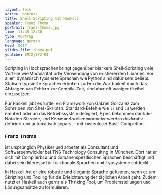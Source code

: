 ```yaml
---
layout: talk
active: bob2017
title: Shell-Scripting mit Haskell
speaker: Franz Thoma
portrait: franz-thoma.jpg
time: 11:45-12:30
type: Vortrag
language: german
head: 2017
slides-file: thoma.pdf
youtube: 6MJ2jlY2-R4
---
```


Scripting in Hochsprachen bringt gegenüber blankem Shell-Scripting viele
Vorteile wie Modularität oder Verwendung von existierenden Libraries.
Vor allem dynamisch typisierte Sprachen wie Python sind dafür sehr
beliebt. Statisch typisierte Sprachen erhöhen zudem die Wartbarkeit
durch das Abfangen von Fehlern zur Compile-Zeit, sind aber oft weniger
flexibel einzusetzen.

Für Haskell gibt
es [turtle](https://github.com/Gabriel439/Haskell-Turtle-Library), ein
Framework von Gabriel Gonzalez zum Schreiben von
Shell-Skripten. Standard-Befehle wie `ls` und `cd` werden emuliert oder an
das Betriebssystem delegiert, Pipes bekommen dank `do`-Notation
Steroide, und Kommandozeilenparameter werden deklarativ definiert und
automatisch geparst – mit kostenloser Bash-Completion.

### Franz Thoma

ist ursprünglich Physiker und arbeitet als Consultant und
Softwareentwickler bei TNG Technology Consulting in München. Dort hat
er sich mit Compilerbau und domänenspezifischen Sprachen beschäftigt
und dabei sein Interesse für funktionale Sprachen und Typsysteme
entdeckt.

In Haskell hat er eine robuste und elegante Sprache gefunden, wenn es
um Skripting und Tooling für die Erleichterung der täglichen Arbeit
geht. Zudem nutzt er Haskell auch gerne als Thinking Tool, um
Problemstellungen und Lösungsansätze zu formulieren.
